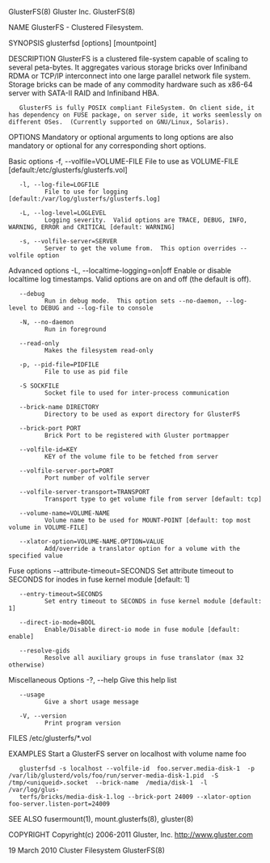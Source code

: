 GlusterFS(8)                                                                                     Gluster Inc.                                                                                    GlusterFS(8)



NAME
       GlusterFS - Clustered Filesystem.

SYNOPSIS
       glusterfsd [options] [mountpoint]

DESCRIPTION
       GlusterFS  is a clustered file-system capable of scaling to several peta-bytes.  It aggregates various storage bricks over Infiniband RDMA or TCP/IP interconnect into one large parallel network file
       system. Storage bricks can be made of any commodity hardware such as x86-64 server with SATA-II RAID and Infiniband HBA.

       GlusterFS is fully POSIX compliant FileSystem. On client side, it has dependency on FUSE package, on server side, it works seemlessly on different OSes.  (Currently supported on GNU/Linux, Solaris).


OPTIONS
       Mandatory or optional arguments to long options are also mandatory or optional for any corresponding short options.

   Basic options
       -f, --volfile=VOLUME-FILE
              File to use as VOLUME-FILE [default:/etc/glusterfs/glusterfs.vol]

       -l, --log-file=LOGFILE
              File to use for logging [default:/var/log/glusterfs/glusterfs.log]

       -L, --log-level=LOGLEVEL
              Logging severity.  Valid options are TRACE, DEBUG, INFO, WARNING, ERROR and CRITICAL [default: WARNING]

       -s, --volfile-server=SERVER
              Server to get the volume from.  This option overrides --volfile option


   Advanced options
       -L, --localtime-logging=on|off
              Enable or disable localtime log timestamps. Valid options are on and off (the default is off).

       --debug
              Run in debug mode.  This option sets --no-daemon, --log-level to DEBUG and --log-file to console

       -N, --no-daemon
              Run in foreground

       --read-only
              Makes the filesystem read-only

       -p, --pid-file=PIDFILE
              File to use as pid file

       -S SOCKFILE
              Socket file to used for inter-process communication

       --brick-name DIRECTORY
              Directory to be used as export directory for GlusterFS

       --brick-port PORT
              Brick Port to be registered with Gluster portmapper

       --volfile-id=KEY
              KEY of the volume file to be fetched from server

       --volfile-server-port=PORT
              Port number of volfile server

       --volfile-server-transport=TRANSPORT
              Transport type to get volume file from server [default: tcp]

       --volume-name=VOLUME-NAME
              Volume name to be used for MOUNT-POINT [default: top most volume in VOLUME-FILE]

       --xlator-option=VOLUME-NAME.OPTION=VALUE
              Add/override a translator option for a volume with the specified value


   Fuse options
       --attribute-timeout=SECONDS
              Set attribute timeout to SECONDS for inodes in fuse kernel module [default: 1]

       --entry-timeout=SECONDS
              Set entry timeout to SECONDS in fuse kernel module [default: 1]

       --direct-io-mode=BOOL
              Enable/Disable direct-io mode in fuse module [default: enable]

       --resolve-gids
              Resolve all auxiliary groups in fuse translator (max 32 otherwise)


   Miscellaneous Options
       -?, --help
              Give this help list

       --usage
              Give a short usage message

       -V, --version
              Print program version


FILES
       /etc/glusterfs/*.vol


EXAMPLES
       Start a GlusterFS server on localhost with volume name foo

       glusterfsd -s localhost --volfile-id  foo.server.media-disk-1  -p  /var/lib/glusterd/vols/foo/run/server-media-disk-1.pid  -S  /tmp/<uniqueid>.socket  --brick-name  /media/disk-1  -l  /var/log/glus‐
       terfs/bricks/media-disk-1.log --brick-port 24009 --xlator-option foo-server.listen-port=24009


SEE ALSO
       fusermount(1), mount.glusterfs(8), gluster(8)

COPYRIGHT
       Copyright(c) 2006-2011  Gluster, Inc.  <http://www.gluster.com>



19 March 2010                                                                                 Cluster Filesystem                                                                                 GlusterFS(8)

